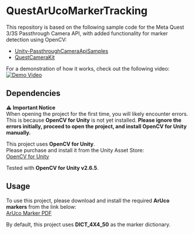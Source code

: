 # QuestArUcoMarkerTracking

This repository is based on the following sample code for the Meta Quest 3/3S Passthrough Camera API, with added functionality for marker detection using OpenCV:

- [Unity-PassthroughCameraApiSamples](https://github.com/oculus-samples/Unity-PassthroughCameraApiSamples)
- [QuestCameraKit](https://github.com/xrdevrob/QuestCameraKit)

For a demonstration of how it works, check out the following video:  
[![Demo Video](https://img.youtube.com/vi/cJSjYMuJu8w/0.jpg)](https://www.youtube.com/watch?v=cJSjYMuJu8w)

## Dependencies

⚠ **Important Notice**  
When opening the project for the first time, you will likely encounter errors. This is because **OpenCV for Unity** is not yet installed. **Please ignore the errors initially, proceed to open the project, and install OpenCV for Unity manually.**  

This project uses **OpenCV for Unity**.   
Please purchase and install it from the Unity Asset Store:  
[OpenCV for Unity](https://assetstore.unity.com/packages/tools/integration/opencv-for-unity-21088?locale=en-US)  

Tested with **OpenCV for Unity v2.6.5**.

## Usage

To use this project, please download and install the required **ArUco markers** from the link below:  
[ArUco Marker PDF](https://github.com/TakashiYoshinaga/QuestArUcoMarkerTracking/blob/main/ArUcoMarker.pdf)  

By default, this project uses **DICT_4X4_50** as the marker dictionary.
